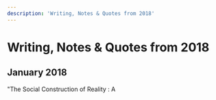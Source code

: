 ```yaml
---
description: 'Writing, Notes & Quotes from 2018'
---
```


# Writing, Notes & Quotes from 2018

## January 2018

"The Social Construction of Reality : A 

